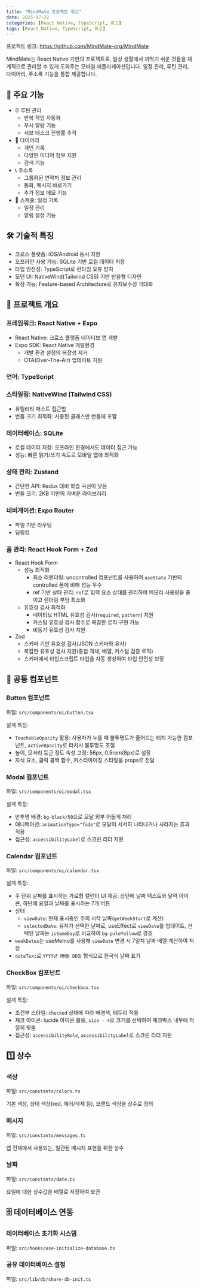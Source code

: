 ```yaml
---
title: "MindMate 프로젝트 회고"
date: 2025-07-22
categories: [React Native, TypeScript, 회고]
tags: [React Native, TypeScript, 회고]
---
```


프로젝트 링크: https://github.com/MindMate-org/MindMate

MindMate는 React Native 기반의 프로젝트로, 일상 생활에서 까먹기 쉬운 것들을 체계적으로 관리할 수 있게 도와주는 모바일 애플리케이션입니다. 일정 관리, 루틴 관리, 다이어리, 주소록 기능을 통합 제공합니다.

## 📝 **주요 기능**

- ⏰ 루틴 관리
  - 반복 작업 자동화
  - 푸시 알람 기능
  - 서브 태스크 진행률 추적
- 📝 다이어리
  - 개인 기록
  - 다양한 미디어 첨부 지원
  - 검색 기능
- 📞 주소록
  - 그룹화된 연락처 정보 관리
  - 통화, 메시지 바로가기
  - 추가 정보 메모 기능
- 📅 스케줄: 일정 기록
  - 일정 관리
  - 알림 설정 기능

## 🛠 **기술적 특징**

- 크로스 플랫폼: iOS/Android 동시 지원
- 오프라인 사용 가능: SQLite 기반 로컬 데이터 저장
- 타입 안전성: TypeScript로 런타임 오류 방지
- 모던 UI: NativeWind(Tailwind CSS) 기반 반응형 디자인
- 확장 가능: Feature-based Architecture로 유지보수성 극대화

## 📢 **프로젝트 개요**

### 프레임워크: React Native + Expo
- React Native: 크로스 플랫폼 네이티브 앱 개발
- Expo SDK: React Native 개발환경
  - 개발 환경 설정의 복잡성 제거
  - OTA(Over-The-Air) 업데이트 지원

### 언어: TypeScript

### 스타일링: NativeWind (Tailwind CSS)
- 유틸리티 퍼스트 접근법
- 번들 크기 최적화: 사용된 클래스만 번들에 포함

### 데이터베이스: SQLite
- 로컬 데이터 저장: 오프라인 환경에서도 데이터 접근 가능
- 성능: 빠른 읽기/쓰기 속도로 모바일 앱에 최적화

### 상태 관리: Zustand
- 간단한 API: Redux 대비 학습 곡선이 낮음
- 번들 크기: 2KB 미만의 가벼운 라이브러리

### 네비게이션: Expo Router
- 파일 기반 라우팅
- 딥링킹

### 폼 관리: React Hook Form + Zod
- React Hook Form
  - 성능 최적화
    - 최소 리렌더링: uncontrolled 컴포넌트를 사용하여 `useState` 기반의 controlled 폼에 비해 성능 우수
    - ref 기반 상태 관리: `ref`로 입력 요소 상태를 관리하여 메모리 사용량을 줄이고 렌더링 부담 최소화
  - 유효성 검사 최적화
    - 네이티브 HTML 유효성 검사(`required`, `pattern`) 지원
    - 커스텀 유효성 검사 함수로 복잡한 로직 구현 가능
    - 비동기 유효성 검사 지원
- Zod
  - 스키마 기반 유효성 검사(JSON 스키마와 유사)
  - 복잡한 유효성 검사 지원(중첩 객체, 배열, 커스텀 검증 로직)
  - 스키마에서 타입스크립트 타입을 자동 생성하여 타입 안전성 보장

## 🧩 **공통 컴포넌트**

### Button 컴포넌트
파일: `src/components/ui/button.tsx`

설계 특징:
- `TouchableOpacity` 활용: 사용자가 누를 때 불투명도가 줄어드는 터치 가능한 컴포넌트, `activeOpacity`로 터치시 불투명도 조절
- 높이, 모서리 둥근 정도 속성 고정: 56px, 0.5rem(8px)로 설정
- 자식 요소, 클릭 콜백 함수, 커스터마이징 스타일을 props로 전달
 
### Modal 컴포넌트
파일: `src/components/ui/modal.tsx`

설계 특징:
- 반투명 배경: `bg-black/50`으로 모달 외부 어둡게 처리
- 애니메이션: `animationType="fade"`로 모달이 서서히 나타나거나 사라지는 효과 적용
- 접근성: `accessibilityLabel`로 스크린 리더 지원

### Calendar 컴포넌트
파일: `src/components/ui/calendar.tsx`

설계 특징:
- 주 단위 날짜를 표시하는 가로형 캘린더 UI 제공: 상단에 날짜 텍스트와 달력 아이콘, 하단에 요일과 날짜를 표시하는 7개 버튼
- 상태
  - `viewDate`: 현재 표시중인 주의 시작 날짜(`getWeekStart`로 계산)
  - `selectedDate`: 유저가 선택한 날짜로, useEffect로 `viewDate`를 업데이트, 선택된 날짜는 `isSameDay`로 비교하여 `bg-paleYellow`로 강조
- `weekDates`는 useMemo를 사용해 `viewDate` 변경 시 7일치 날짜 배열 계산하여 저장
- `dateText`로 `YYYY년 MM월 DD일` 형식으로 한국식 날짜 표기

### CheckBox 컴포넌트
파일: `src/components/ui/checkbox.tsx`

설계 특징:
- 조건부 스타일: `checked` 상태에 따라 배경색, 테두리 적용
- 체크 아이콘: lucide 아이콘 활용, `size - 4`로 크기를 선택하여 체크박스 내부에 적절히 맞춤
- 접근성: `accessibilityRole`, `accessibilityLabel`로 스크린 리더 지원

## 1️⃣ **상수**
### 색상
파일: `src/constants/colors.ts`

기본 색상, 상태 색상(red, 에러/삭제 등), 브랜드 색상을 상수로 정의

### 메시지
파일: `src/constants/messages.ts`

앱 전체에서 사용되는, 일관된 메시지 표현을 위한 상수

### 날짜
파일: `src/constants/date.ts`

요일에 대한 상수값을 배열로 저장하여 보관

## 🗄️ **데이터베이스 연동**

### 데이터베이스 초기화 시스템
파일: `src/hooks/use-initialize-database.ts`

### 공유 데이터베이스 설정
파일: `src/lib/db/share-db-init.ts`
